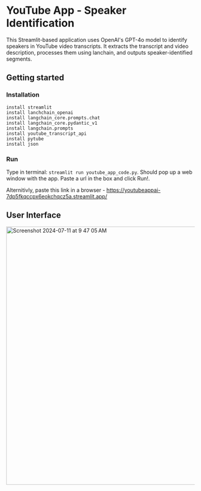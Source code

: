
# YouTube App - Speaker Identification

This Streamlit-based application uses OpenAI's GPT-4o model to identify speakers in YouTube video transcripts. It extracts the transcript and video description, processes them using lanchain, and outputs speaker-identified segments.

## Getting started
### Installation
```
install streamlit   
install lanchchain_openai
install langchain_core.prompts.chat
install langchain_core.pydantic_v1 
install langchain.prompts 
install youtube_transcript_api 
install pytube 
install json
```

### Run
Type in terminal: `streamlit run youtube_app_code.py`. 
Should pop up a web window with the app. 
Paste a url in the box and click Run!.  
 
Alternitivly, paste this link in a browser - https://youtubeappai-7dp5fkqccpx6eokchqcz5a.streamlit.app/ 

## User Interface
<img width="689" alt="Screenshot 2024-07-11 at 9 47 05 AM" src="https://github.com/AshDavid12/YoutubeAppAI/assets/140085047/83bb0eea-4e70-4a8c-9b1d-bba9c0fc3d19">
